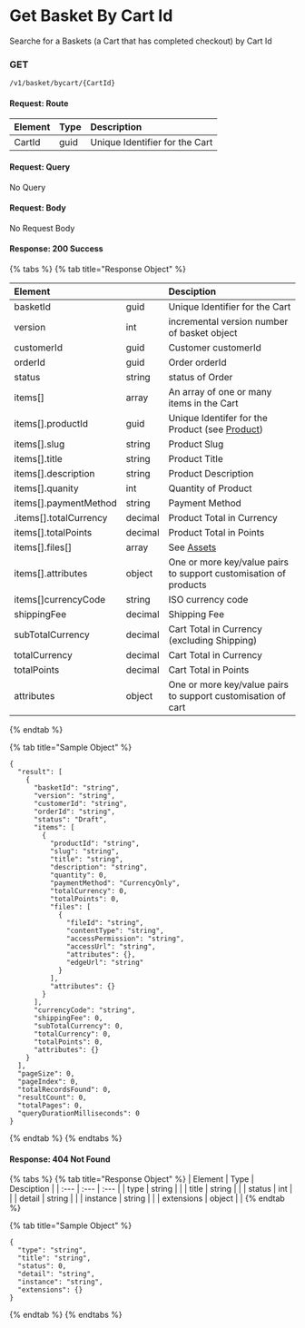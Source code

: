 # Get Basket By Cart Id

Searche for a Baskets \(a Cart that has completed checkout\) by Cart Id

### **GET**

```text
/v1/basket/bycart/{CartId}
```

#### Request: Route

| Element | Type | Description |
| :--- | :--- | :--- |
| CartId | guid | Unique Identifier for the Cart |

#### Request: Query

No Query

#### Request:  Body

No Request Body

#### Response: 200 Success

{% tabs %}
{% tab title="Response  Object" %}


| Element |  | Desciption |
| :--- | :--- | :--- |
| basketId | guid | Unique Identifier for the Cart |
| version | int | incremental version number of basket object |
| customerId | guid | Customer customerId |
| orderId | guid | Order orderId |
| status | string | status of Order |
| items\[\] | array | An array of one or many items in the Cart |
| items\[\].productId | guid | Unique Identifer for the Product \(see [Product](../product.md)\) |
| items\[\].slug | string | Product Slug |
| items\[\].title | string | Product Title |
| items\[\].description | string | Product Description |
| items\[\].quanity | int | Quantity of Product |
| items\[\].paymentMethod | string | Payment Method |
| .items\[\].totalCurrency | decimal | Product Total in Currency |
| items\[\].totalPoints | decimal | Product Total in Points |
| items\[\].files\[\] | array | See [Assets](../assets/) |
| items\[\].attributes | object | One or more key/value pairs to support customisation of products |
| items\[\]currencyCode | string | ISO currency code |
| shippingFee | decimal | Shipping Fee |
| subTotalCurrency | decimal | Cart Total in Currency \(excluding Shipping\) |
| totalCurrency | decimal | Cart Total in Currency |
| totalPoints | decimal | Cart Total in Points |
| attributes | object | One or more key/value pairs to support customisation of cart |
{% endtab %}

{% tab title="Sample Object" %}
```text
{
  "result": [
    {
      "basketId": "string",
      "version": "string",
      "customerId": "string",
      "orderId": "string",
      "status": "Draft",
      "items": [
        {
          "productId": "string",
          "slug": "string",
          "title": "string",
          "description": "string",
          "quantity": 0,
          "paymentMethod": "CurrencyOnly",
          "totalCurrency": 0,
          "totalPoints": 0,
          "files": [
            {
              "fileId": "string",
              "contentType": "string",
              "accessPermission": "string",
              "accessUrl": "string",
              "attributes": {},
              "edgeUrl": "string"
            }
          ],
          "attributes": {}
        }
      ],
      "currencyCode": "string",
      "shippingFee": 0,
      "subTotalCurrency": 0,
      "totalCurrency": 0,
      "totalPoints": 0,
      "attributes": {}
    }
  ],
  "pageSize": 0,
  "pageIndex": 0,
  "totalRecordsFound": 0,
  "resultCount": 0,
  "totalPages": 0,
  "queryDurationMilliseconds": 0
}
```
{% endtab %}
{% endtabs %}

#### Response: 404 Not Found

{% tabs %}
{% tab title="Response Object" %}
| Element | Type | Desciption |
| :--- | :--- | :--- |
| type | string |  |
| title | string |  |
| status | int |  |
| detail | string |  |
| instance | string |  |
| extensions | object |  |
{% endtab %}

{% tab title="Sample Object" %}
```text
{
  "type": "string",
  "title": "string",
  "status": 0,
  "detail": "string",
  "instance": "string",
  "extensions": {}
}
```
{% endtab %}
{% endtabs %}

#### 

